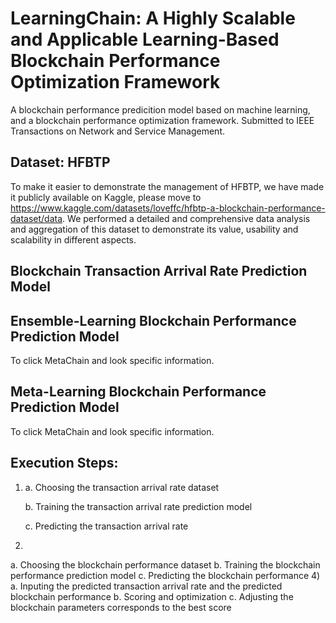 # LearningChain: A Highly Scalable and Applicable Learning-Based Blockchain Performance Optimization Framework
A blockchain performance predicition model based on machine learning, and a blockchain performance optimization framework. Submitted to IEEE Transactions on Network and Service Management.
## Dataset: HFBTP
To make it easier to demonstrate the management of HFBTP, we have made it publicly available on Kaggle, please move to https://www.kaggle.com/datasets/loveffc/hfbtp-a-blockchain-performance-dataset/data. We performed a detailed and comprehensive data analysis and aggregation of this dataset to demonstrate its value, usability and scalability in different aspects.
## Blockchain Transaction Arrival Rate Prediction Model
## Ensemble-Learning Blockchain Performance Prediction Model
To click MetaChain and look specific information.
## Meta-Learning Blockchain Performance Prediction Model
To click MetaChain and look specific information.
## Execution Steps:
1)
      a. Choosing the transaction arrival rate dataset
  
      b. Training the transaction arrival rate prediction model
  
      c. Predicting the transaction arrival rate
3)
  a. Choosing the blockchain performance dataset
  b. Training the blockchain performance prediction model
  c. Predicting the blockchain performance
4)
   a. Inputing the predicted transaction arrival rate and the predicted blockchain performance
   b. Scoring and optimization
   c. Adjusting the blockchain parameters corresponds to the best score
